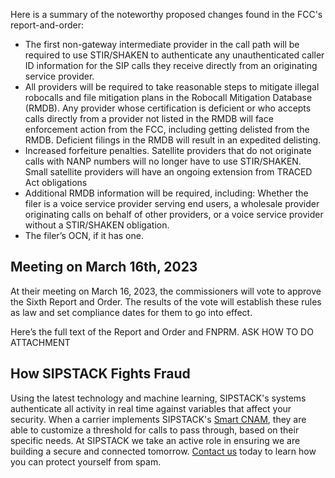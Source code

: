 Here is a summary of the noteworthy proposed changes found in the FCC's report-and-order:

- The first non-gateway intermediate provider in the call path will be required to use STIR/SHAKEN to authenticate any unauthenticated caller ID information for the SIP calls they receive directly from an originating service provider.
- All providers will be required to take reasonable steps to mitigate illegal robocalls and file mitigation plans in the Robocall Mitigation Database (RMDB).
Any provider whose certification is deficient or who accepts calls directly from a provider not listed in the RMDB will face enforcement action from the FCC, including getting delisted from the RMDB. 
Deficient filings in the RMDB will result in an expedited delisting.
- Increased forfeiture penalties.
Satellite providers that do not originate calls with NANP numbers will no longer have to use STIR/SHAKEN.
Small satellite providers will have an ongoing extension from TRACED Act obligations
- Additional RMDB information will be required, including:
Whether the filer is a voice service provider serving end users, a wholesale provider originating calls on behalf of other providers, or a voice service provider without a STIR/SHAKEN obligation.
- The filer’s OCN, if it has one.

## Meeting on March 16th, 2023
At their meeting on March 16, 2023, the commissioners will vote to approve the Sixth Report and Order. The results of the vote will establish these rules as law and set compliance dates for them to go into effect. 

Here’s the full text of the Report and Order and FNPRM. ASK HOW TO DO ATTACHMENT

## How SIPSTACK Fights Fraud

Using the latest technology and machine learning, SIPSTACK's systems authenticate all activity in real time against variables that affect your security. When a carrier implements SIPSTACK's [Smart CNAM](https://www.sipstack.com/products/smart-cnam), they are able to customize a threshold for calls to pass through, based on their specific needs. At SIPSTACK we take an active role in ensuring we are building a secure and connected tomorrow. [Contact us](https://www.sipstack.com/contact/us) today to learn how you can protect yourself from spam.


